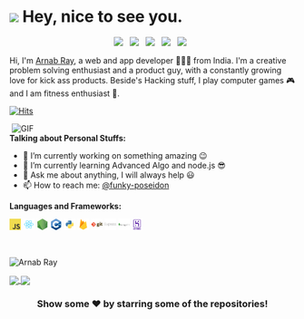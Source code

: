 <h1><img src="https://emojis.slackmojis.com/emojis/images/1531849430/4246/blob-sunglasses.gif?1531849430" width="30"/> Hey, nice to see you.</h1>

<p align="center">
<a href="https://twitter.com/funky_poseidon" target="_blank"><img height=30 src="https://image.flaticon.com/icons/svg/725/725311.svg"/></a>&nbsp;&nbsp; 
<a href="https://www.linkedin.com/in/funky-poseidon/" target="_blank"><img height=30 src="https://img.icons8.com/doodle/48/000000/linkedin.png"/></a>&nbsp;&nbsp;
<a href="https://www.instagram.com/funky_poseidon/" target="_blank"><img height=30 src="https://image.flaticon.com/icons/svg/725/725278.svg"/></a>&nbsp;&nbsp;
<a href="https://www.codechef.com/users/arnabray" target="_blank"><img height=30 src="https://api.iconify.design/simple-icons:codechef.svg"/></a>&nbsp;&nbsp;
<a href="https://www.facebook.com/funky.poseidon/" target="_blank"><img height=30 src="https://img.icons8.com/doodle/48/000000/facebook-new.png"/></a>&nbsp;&nbsp;

</p>

Hi, I'm [Arnab Ray](https://www.linkedin.com/in/funky-poseidon/), a web and app developer 👨🏻‍💻 from India. I'm a creative problem solving enthusiast and a product guy, with a constantly growing love for kick ass products. Beside's Hacking stuff, I play computer games :video_game: and I am fitness enthusiast :muscle:.

[![Hits](https://hits.seeyoufarm.com/api/count/incr/badge.svg?url=https%3A%2F%2Fgithub.com%2Farnabuchiha&count_bg=%2379C83D&title_bg=%23555555&icon=&icon_color=%23E7E7E7&title=views&edge_flat=false)](https://hits.seeyoufarm.com)
<!--
**arnabuchiha/arnabuchiha** is a ✨ _special_ ✨ repository because its `README.md` (this file) appears on your GitHub profile.

Here are some ideas to get you started:

- 🔭 I’m currently working on ...
- 🌱 I’m currently learning ...
- 👯 I’m looking to collaborate on ...
- 🤔 I’m looking for help with ...
- 💬 Ask me about ...
- 📫 How to reach me: ...
- 😄 Pronouns: ...
- ⚡ Fun fact: ...
-->

<img align="right" alt="GIF" src="https://media.giphy.com/media/836HiJc7pgzy8iNXCn/giphy.gif" width="500" height="auto" />

**Talking about Personal Stuffs:**

- 🔭 I’m currently working on something amazing :wink:
- 🌱 I’m currently learning Advanced Algo and node.js :sunglasses:
- 💬 Ask me about anything, I will always help :smiley:
- 📫 How to reach me: [@funky-poseidon](https://www.linkedin.com/in/funky-poseidon/)

**Languages and Frameworks:**  

<code><img height="20" src="https://raw.githubusercontent.com/github/explore/80688e429a7d4ef2fca1e82350fe8e3517d3494d/topics/javascript/javascript.png"></code>
<code><img height="20" src="https://raw.githubusercontent.com/github/explore/80688e429a7d4ef2fca1e82350fe8e3517d3494d/topics/react/react.png"></code>
<code><img height="20" src="https://raw.githubusercontent.com/github/explore/80688e429a7d4ef2fca1e82350fe8e3517d3494d/topics/nodejs/nodejs.png"></code>
<code><img height="20" src="https://raw.githubusercontent.com/github/explore/80688e429a7d4ef2fca1e82350fe8e3517d3494d/topics/cpp/cpp.png"></code>
<code><img height="20" src="https://raw.githubusercontent.com/github/explore/80688e429a7d4ef2fca1e82350fe8e3517d3494d/topics/python/python.png"></code>
<code><img height="20" src="https://raw.githubusercontent.com/github/explore/80688e429a7d4ef2fca1e82350fe8e3517d3494d/topics/firebase/firebase.png"></code>
<code><img height="20" src="https://raw.githubusercontent.com/github/explore/80688e429a7d4ef2fca1e82350fe8e3517d3494d/topics/git/git.png"></code>
<code><img height="20" src="https://raw.githubusercontent.com/github/explore/80688e429a7d4ef2fca1e82350fe8e3517d3494d/topics/express/express.png"></code>
<code><img height="20" src="https://raw.githubusercontent.com/github/explore/80688e429a7d4ef2fca1e82350fe8e3517d3494d/topics/mongodb/mongodb.png"></code>
<code><img height="20" src="https://raw.githubusercontent.com/github/explore/cb661bc288627f05a5ac4187b00495fd8048c9fa/topics/heroku/heroku.png"></code>

</br>

<p align="left"> <img src="https://github-readme-stats.vercel.app/api?username=arnabuchiha&show_icons=true&theme=tokyonight" alt="Arnab Ray" /> </p>

<a href="https://github.com/arnabuchiha/CGuess-game" target="_blank">
  <img align="center" src="https://github-readme-stats.vercel.app/api/pin/?username=arnabuchiha&repo=cguess-game&theme=dracula" />
</a>
<a href="https://github.com/arnabuchiha/SkinSense" target="_blank">
 <img align="center" src="https://github-readme-stats.vercel.app/api/pin/?username=arnabuchiha&repo=skinsense&theme=dracula" />
</a>
</br>
<div align="center">

### Show some ❤️ by starring some of the repositories!
</div>